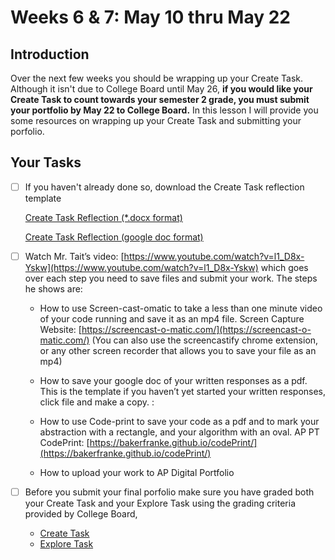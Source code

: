 # Weeks 6 & 7: May 10 thru May 22

## Introduction

Over the next few weeks you should be wrapping up your Create Task. Although it isn't due to College Board until May 26, **if you would like your Create Task to count towards your semester 2 grade, you must submit your portfolio by May 22 to College Board.**  In this lesson I will provide you some resources on wrapping up your Create Task and submitting your porfolio.    

## Your Tasks

- [ ] If you haven't already done so, download the Create Task reflection template

    [Create Task Reflection (*.docx format)](https://github.com/hpluska/APCompSciPrinciples/blob/master/CreateTask/CreateTaskReflection.docx) 

    [Create Task Reflection (google doc format)](https://drive.google.com/file/d/19Qfv1askHGMDlTYUVTFf8dFuz0emlkeq/view?usp=sharing)

- [ ] Watch Mr. Tait’s video:  [https://www.youtube.com/watch?v=l1_D8x-Yskw](https://www.youtube.com/watch?v=l1_D8x-Yskw)   which goes over each step you need to save files and submit your work.  The steps he shows are:

    * How to use Screen-cast-omatic to take a less than one minute video of your code running and save it as an mp4 file.  Screen Capture Website: [https://screencast-o-matic.com/](https://screencast-o-matic.com/) (You can also use the screencastify chrome extension, or any other screen recorder that allows you to save your file as an mp4)

    * How to save your google doc of your written responses as a pdf.  This is the template if you haven’t yet started your written responses, click file and make a copy.  :  

    * How to use Code-print to save your code as a pdf and to mark your abstraction with a rectangle, and your algorithm with an oval.  AP PT CodePrint: [https://bakerfranke.github.io/codePrint/](https://bakerfranke.github.io/codePrint/) 

    * How to upload your work to   AP Digital Portfolio  

- [ ] Before you submit your final porfolio make sure you have graded both your Create Task and your Explore Task using the grading criteria provided by College Board, 

    * [Create Task](https://apcentral.collegeboard.org/pdf/ap-csp-create-performance-task-scoring-guidelines-2019.pdf)
    * [Explore Task](https://apcentral.collegeboard.org/pdf/ap-csp-explore-performance-task-scoring-guidelines-2019.pdf)


